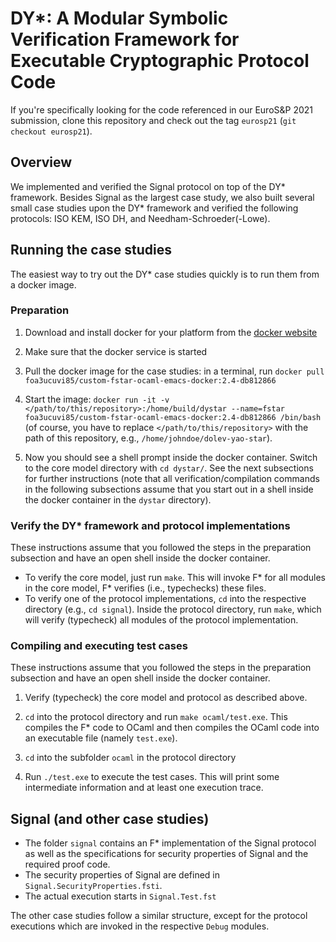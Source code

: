 # DY*: A Modular Symbolic Verification Framework for Executable Cryptographic Protocol Code

If you're specifically looking for the code referenced in our EuroS&P
2021 submission, clone this repository and check out the tag
`eurosp21` (`git checkout eurosp21`).

## Overview

We implemented and verified the Signal protocol on top of the DY\*
framework. Besides Signal as the largest case study, we also built
several small case studies upon the DY\* framework and verified the
following protocols: ISO KEM, ISO DH, and Needham-Schroeder(-Lowe).

## Running the case studies

The easiest way to try out the DY\* case studies quickly is to run
them from a docker image.

### Preparation

1. Download and install docker for your platform from the [docker
   website](https://www.docker.com/)

2. Make sure that the docker service is started

3. Pull the docker image for the case studies: in a terminal, run
   `docker pull foa3ucuvi85/custom-fstar-ocaml-emacs-docker:2.4-db812866`

4. Start the image: `docker run -it -v </path/to/this/repository>:/home/build/dystar --name=fstar  foa3ucuvi85/custom-fstar-ocaml-emacs-docker:2.4-db812866 /bin/bash`
   (of course, you have to replace `</path/to/this/repository>` with the
   path of this repository, e.g., `/home/johndoe/dolev-yao-star`).

5. Now you should see a shell prompt inside the docker
   container. Switch to the core model directory with `cd dystar/`.
   See the next subsections for further instructions (note that all
   verification/compilation commands in the following subsections
   assume that you start out in a shell inside the docker container in
   the `dystar` directory).


### Verify the DY* framework and protocol implementations

These instructions assume that you followed the steps in the
preparation subsection and have an open shell inside the docker
container.

 - To verify the core model, just run `make`. This will invoke F\* for
   all modules in the core model, F\* verifies (i.e., typechecks)
   these files.
 - To verify one of the protocol implementations, `cd` into the
   respective directory (e.g., `cd signal`).  Inside the protocol
   directory, run `make`, which will verify (typecheck) all modules of
   the protocol implementation.


### Compiling and executing test cases

These instructions assume that you followed the steps in the
preparation subsection and have an open shell inside the docker
container.

1. Verify (typecheck) the core model and protocol as described above.

2. `cd` into the protocol directory and run `make
   ocaml/test.exe`. This compiles the F\* code to OCaml and then
   compiles the OCaml code into an executable file (namely `test.exe`).

3. `cd` into the subfolder `ocaml` in the protocol directory

4. Run `./test.exe` to execute the test cases. This will print some
   intermediate information and at least one execution trace.


## Signal (and other case studies)

* The folder `signal` contains an F* implementation of the Signal
  protocol as well as the specifications for security properties of
  Signal and the required proof code.
* The security properties of Signal are defined in
  `Signal.SecurityProperties.fsti`.
* The actual execution starts in `Signal.Test.fst`

The other case studies follow a similar structure, except for the
protocol executions which are invoked in the respective `Debug`
modules.
